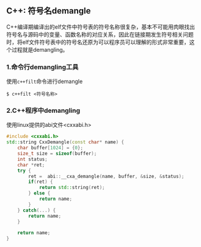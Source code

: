 ## C++: 符号名demangle

C++编译期编译出的elf文件中符号表的符号名称很复杂，基本不可能用肉眼找出符号名与源码中的变量、函数名称的对应关系，因此在链接期发生符号相关问题时，将elf文件符号表中的符号名还原为可以程序员可以理解的形式非常重要，这个过程就是demangling。

### 1.命令行demangling工具

使用`c++filt`命令进行demangle

```shell
$ c++filt <符号名称>
```

### 2.C++程序中demangling

使用linux提供的abi文件<cxxabi.h>

```cpp
#include <cxxabi.h>
std::string CxxDemangle(const char* name) {  
    char buffer[1024] = {0};  
    size_t size = sizeof(buffer);  
    int status;  
    char *ret;
	try {
		ret =  abi::__cxa_demangle(name, buffer, &size, &status);
		if(ret) {  
			return std::string(ret);
		} else {  
			return name;
		}  
	} catch(...) {
		return name;
	}
 
	return name;
}  
```


